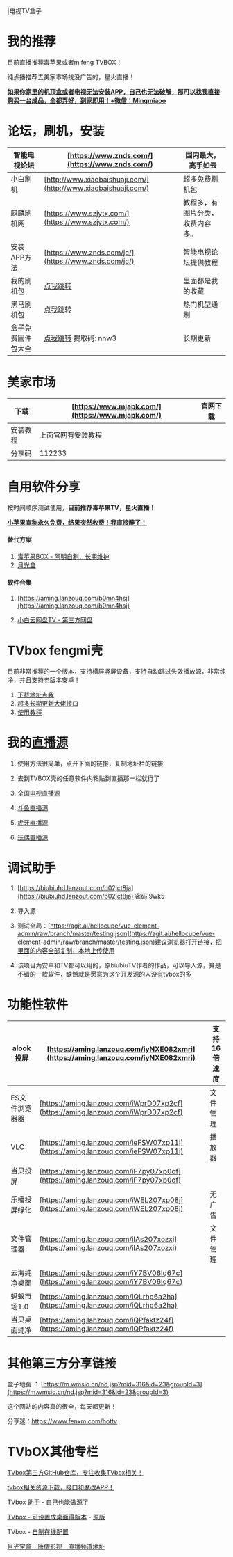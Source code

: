 |电视TV盒子

# 我的推荐

目前直播推荐毒苹果或者mifeng TVBOX！

纯点播推荐去美家市场找没广告的，星火直播！

<u>**如果你家里的机顶盒或者电视无法安装APP，自己也无法破解，那可以找我直接购买一台成品，全都弄好，到家即用！+微信：Mingmiaoo**</u>

# **论坛，刷机，安装**

|智能电视论坛|[https://www.znds.com/](https://www.znds.com/)|国内最大，高手如云|
|-|-|-|
|小白刷机|[http://www.xiaobaishuaji.com/](http://www.xiaobaishuaji.com/)|超多免费刷机包|
|麒麟刷机网|[https://www.szjytx.com/](https://www.szjytx.com/)|教程多，有图片分类，收费内容多。|
|安装APP方法|[https://www.znds.com/jc/](https://www.znds.com/jc/)|智能电视论坛提供教程|
|我的刷机包|[点我跳转](https://pan.baidu.com/s/1CgNHzCXL9OAHXwU0yWBJRw?pwd=9999)|里面都是我的收藏|
|黑马刷机包|[点我跳转](https://pan.baidu.com/share/init?surl=OL1AuT0o_ZGKEILfbayEWQ&pwd=6666)|热门机型通刷|
|盒子免费固件包大全|[点我跳转](https://pan.baidu.com/s/1qSmtBgSEbKs6ZFm-yCr-XQ) 提取码: nnw3|长期更新|

# 

# 美家市场

| 下载     | [https://www.mjapk.com/](https://www.mjapk.com/) | 官网下载 |
| -------- | ------------------------------------------------ | -------- |
| 安装教程 | 上面官网有安装教程                               |          |
| 分享码   | 112233                                           |          |



# **自用软件分享**

按时间顺序测试使用，**目前推荐毒苹果TV，星火直播！**

**<u>小苹果宣称永久免费，结果突然收费！我直接醉了！</u>**

#### 替代方案

1. [毒苹果BOX - 阿明自制，长期维护](https://aming.lanzouj.com/i6PsB0ytptbe)
3. [月光盒](https://ygbhbox.lanzouw.com/b03kvv2jc)

#### 软件合集

1. [https://aming.lanzouq.com/b0mn4hsj](https://aming.lanzouq.com/b0mn4hsj)

2. [小白云网盘TV - 第三方网盘](https://crazynoby.github.io/index.html)

   

# TVbox fengmi壳

目前非常推荐的一个版本，支持横屏竖屏设备，支持自动跳过失效播放源，非常纯净，并且支持老版本安卓！

1. [下载地址点我](https://aming.lanzouj.com/b05fy2s6b)
2. [超多长期更新大佬接口](https://www.lige.fit/tvbox)
3. [使用教程](https://wp.haoruan.cc/%E6%95%99%E7%A8%8B%E8%A7%86%E9%A2%91/%E8%A7%86%E9%A2%91%E6%95%99%E7%A8%8B/fengmi-TVBOX.mp4)

# 我的[直播源](https://github.com/YanG-1989/m3u)

1. 使用方法很简单，点开下面的链接，复制地址栏的链接

2. 去到TVBOX壳的任意软件内粘贴到直播那一栏就行了

3. [全国电视直播源](http://ipa.haoruan.cc/duy/dianshi.txt)

4. [斗鱼直播源](http://ipa.haoruan.cc/duy/douyu.txt)

5. [虎牙直播源](http://ipa.haoruan.cc/duy/huya.txt)

6. [玩偶直播源](http://ipa.haoruan.cc/duy/18+.txt)

   

# 调试助手

1. [https://biubiuhd.lanzout.com/b02jct8ja](https://biubiuhd.lanzout.com/b02jct8ja) 密码 9wk5

2. 导入源

  3. 测试全局：[https://agit.ai/hellocupe/vue-element-admin/raw/branch/master/testing.json](https://agit.ai/hellocupe/vue-element-admin/raw/branch/master/testing.json)建议浏览器打开链接，把里面的内容全部复制，本地上传使用

4. 该项目为安卓和TV都可以用的，原biubiuTV作者的作品，可以导入源，算是不错的一款软件，缺憾就是愿意为这个开发源的人没有tvbox的多

# 功能性软件

|alook投屏|[https://aming.lanzouq.com/iyNXE082xmri](https://aming.lanzouq.com/iyNXE082xmri)|支持16倍速度|
|-|-|-|
|ES文件浏览器器|[https://aming.lanzouq.com/iWprD07xp2cf](https://aming.lanzouq.com/iWprD07xp2cf)|文件管理|
|VLC|[https://aming.lanzouq.com/ieFSW07xp11i](https://aming.lanzouq.com/ieFSW07xp11i)|播放器|
|当贝投屏|[https://aming.lanzouq.com/iF7py07xp0of](https://aming.lanzouq.com/iF7py07xp0of)||
|乐播投屏绿化|[https://aming.lanzouq.com/iWEL207xp08j](https://aming.lanzouq.com/iWEL207xp08j)|无广告|
|文件管理器|[https://aming.lanzouq.com/iIAs207xozxi](https://aming.lanzouq.com/iIAs207xozxi)|文件管理|
|云海纯净桌面|[https://aming.lanzouq.com/iY7BV06lq67c](https://aming.lanzouq.com/iY7BV06lq67c)||
|蚂蚁市场1.0|[https://aming.lanzouq.com/iQLrhp6a2ha](https://aming.lanzouq.com/iQLrhp6a2ha)||
|当贝桌面纯净|[https://aming.lanzouq.com/iQPfaktz24f](https://aming.lanzouq.com/iQPfaktz24f)||

# 其他第三方分享链接

盒子地窖 ： [https://m.wmsio.cn/nd.jsp?mid=316&id=23&groupId=3](https://m.wmsio.cn/nd.jsp?mid=316&id=23&groupId=3)

这个网站的内容真的很全，每天都更新！

分享迷：https://www.fenxm.com/hottv



# TVbOX其他专栏

[TVbox第三方GitHub仓库，专注收集TVbox相关！](https://github.com/dlgt7/TVbox-interface)

[tvbox相关资源下载，接口和魔改APP！](http://bbs.qiqiv.cn/thread-11973-1-1.html)

[TVbox 助手 - 自己也能做源了](https://aming.lanzouc.com/iyXl80y22b6b)

[TVbox - 可设置成桌面得版本](https://aming.lanzouc.com/icN1u0y9yiqh) - [原版](https://aming.lanzouc.com/i20xq0y9yjqd)

TVbox - [自制在线配置](https://www.bilibili.com/read/cv18070837)

[月光宝盒 - 唐僧影视 - 直播频道地址](https://gitcode.net/ygbh66/test)

